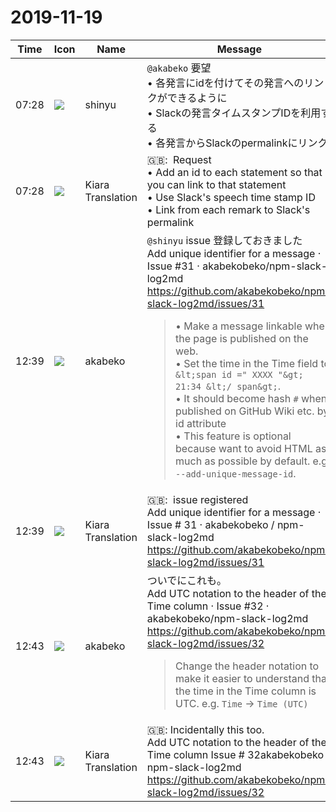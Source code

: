 # 2019-11-19

|Time|Icon|Name|Message|
|---|---|---|---|
|07:28|![](https://avatars.slack-edge.com/2018-04-27/354445776386_e258f5ed5ba887b08668_72.jpg)|shinyu|`@akabeko` 要望<br>• 各発言にidを付けてその発言へのリンクができるように<br>• Slackの発言タイムスタンプIDを利用する<br>• 各発言からSlackのpermalinkにリンク|
|07:28|![](https://avatars.slack-edge.com/2019-08-21/732685848020_f3f20736795184660348_72.png)|Kiara Translation|🇬🇧:  Request<br>• Add an id to each statement so that you can link to that statement<br>• Use Slack's speech time stamp ID<br>• Link from each remark to Slack's permalink|
|12:39|![](https://avatars.slack-edge.com/2019-05-15/624511073651_25909952cd7a069ceed2_72.png)|akabeko|`@shinyu` issue 登録しておきました<br>Add unique identifier for a message · Issue #31 · akabekobeko/npm-slack-log2md<br><https://github.com/akabekobeko/npm-slack-log2md/issues/31><br><blockquote>• Make a message linkable when the page is published on the web.<br>• Set the time in the Time field to `&lt;span id =" XXXX "&gt; 21:34 &lt;/ span&gt;`.<br>• It should become hash `#` when published on GitHub Wiki etc. by id attribute<br>• This feature is optional because want to avoid HTML as much as possible by default. e.g. `--add-unique-message-id`.</blockquote>|
|12:39|![](https://avatars.slack-edge.com/2019-08-21/732685848020_f3f20736795184660348_72.png)|Kiara Translation|🇬🇧:  issue registered<br>Add unique identifier for a message · Issue # 31 · akabekobeko / npm-slack-log2md<br><https://github.com/akabekobeko/npm-slack-log2md/issues/31>|
|12:43|![](https://avatars.slack-edge.com/2019-05-15/624511073651_25909952cd7a069ceed2_72.png)|akabeko|ついでにこれも。<br>Add UTC notation to the header of the Time column · Issue #32 · akabekobeko/npm-slack-log2md<br><https://github.com/akabekobeko/npm-slack-log2md/issues/32><br><blockquote>Change the header notation to make it easier to understand that the time in the Time column is UTC. e.g. `Time` -&gt; `Time (UTC)`</blockquote>|
|12:43|![](https://avatars.slack-edge.com/2019-08-21/732685848020_f3f20736795184660348_72.png)|Kiara Translation|🇬🇧: Incidentally this too.<br>Add UTC notation to the header of the Time column Issue # 32akabekobeko / npm-slack-log2md<br><https://github.com/akabekobeko/npm-slack-log2md/issues/32>|
